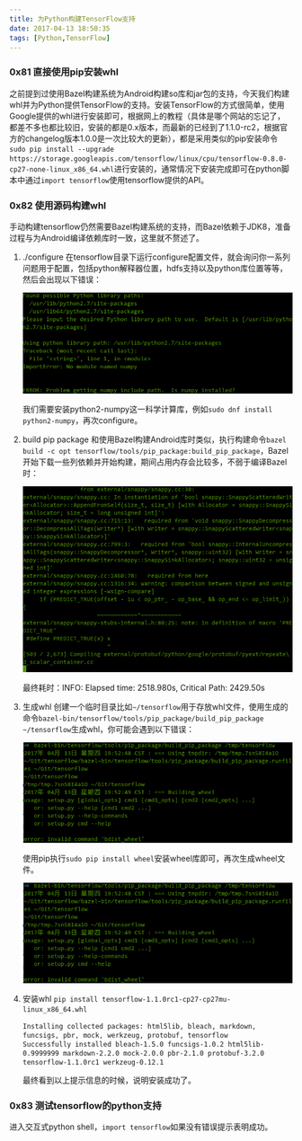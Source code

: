 ```yaml
---
title: 为Python构建TensorFlow支持
date: 2017-04-13 18:50:35
tags: [Python,TensorFlow]
---
```


### 0x81 直接使用pip安装whl

之前提到过使用Bazel构建系统为Android构建so库和jar包的支持，今天我们构建whl并为Python提供TensorFlow的支持。安装TensorFlow的方式很简单，使用Google提供的whl进行安装即可，根据网上的教程（具体是哪个网站的忘记了，都差不多也都比较旧，安装的都是0.x版本，而最新的已经到了1.1.0-rc2，根据官方的changelog版本1.0.0是一次比较大的更新），都是采用类似的pip安装命令`sudo pip install --upgrade https://storage.googleapis.com/tensorflow/linux/cpu/tensorflow-0.8.0-cp27-none-linux_x86_64.whl`进行安装的，通常情况下安装完成即可在python脚本中通过`import tensorflow`使用tensorflow提供的API。

### 0x82 使用源码构建whl

手动构建tensorflow仍然需要Bazel构建系统的支持，而Bazel依赖于JDK8，准备过程与为Android编译依赖库时一致，这里就不赘述了。

1. ./configure
    在tensorflow目录下运行configure配置文件，就会询问你一系列问题用于配置，包括python解释器位置，hdfs支持以及python库位置等等，然后会出现以下错误：

    ![缺少numpy](/images/2017_04_13_01.png)

    我们需要安装python2-numpy这一科学计算库，例如`sudo dnf install python2-numpy`，再次configure。

1. build pip package
    和使用Bazel构建Android库时类似，执行构建命令`bazel build -c opt tensorflow/tools/pip_package:build_pip_package`，Bazel开始下载一些列依赖并开始构建，期间占用内存会比较多，不弱于编译Bazel时：

    ![编译过程](/images/2017_04_13_02.png)

    最终耗时：INFO: Elapsed time: 2518.980s, Critical Path: 2429.50s

1. 生成whl
    创建一个临时目录比如`~/tensorflow`用于存放whl文件，使用生成的命令`bazel-bin/tensorflow/tools/pip_package/build_pip_package ~/tensorflow`生成whl，你可能会遇到以下错误：

    ![缺少wheel](/images/2017_04_13_03.png)

    使用pip执行`sudo pip install wheel`安装wheel库即可，再次生成wheel文件。

    ![生成的whl文件](/images/2017_04_13_03.png)

1. 安装whl
    `pip install tensorflow-1.1.0rc1-cp27-cp27mu-linux_x86_64.whl`

    ```Shell
    Installing collected packages: html5lib, bleach, markdown, funcsigs, pbr, mock, werkzeug, protobuf, tensorflow
    Successfully installed bleach-1.5.0 funcsigs-1.0.2 html5lib-0.9999999 markdown-2.2.0 mock-2.0.0 pbr-2.1.0 protobuf-3.2.0 tensorflow-1.1.0rc1 werkzeug-0.12.1
    ```
    最终看到以上提示信息的时候，说明安装成功了。

### 0x83 测试tensorflow的python支持

进入交互式python shell，`import tensorflow`如果没有错误提示表明成功。
